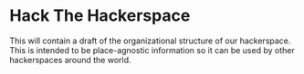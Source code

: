 # Hack The Hackerspace #

This will contain a draft of the organizational structure of our hackerspace. This is intended to be place-agnostic information so it can be used by other hackerspaces around the world.
